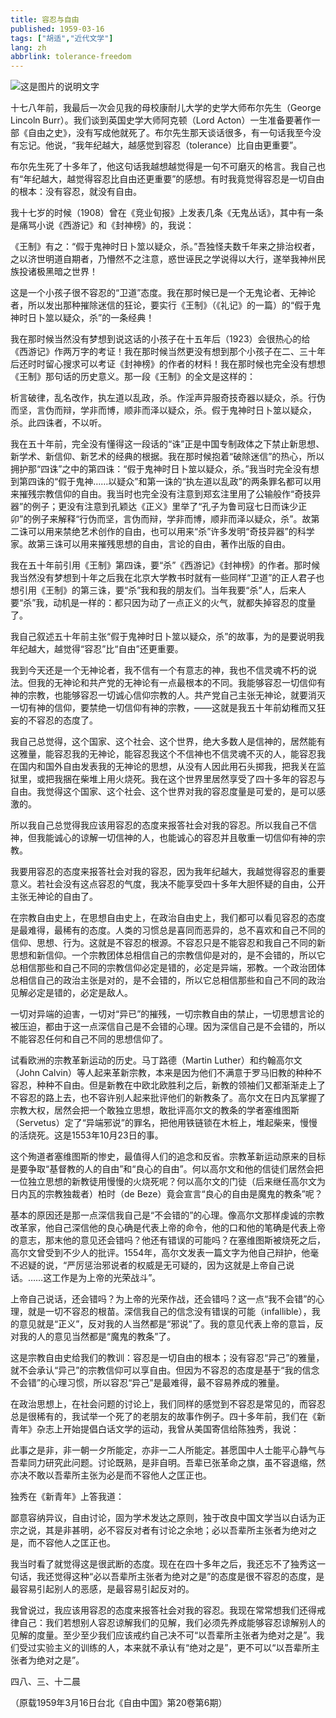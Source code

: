 ```yaml
---
title: 容忍与自由
published: 1959-03-16
tags: ["胡适","近代文学"]
lang: zh
abbrlink: tolerance-freedom
---
```

![这是图片的说明文字](https://image.radishzz.cc/picsmaller/02.webp)

十七八年前，我最后一次会见我的母校康耐儿大学的史学大师布尔先生（George Lincoln Burr）。我们谈到英国史学大师阿克顿（Lord Acton）一生准备要著作一部《自由之史》，没有写成他就死了。布尔先生那天谈话很多，有一句话我至今没有忘记。他说，“我年纪越大，越感觉到容忍（tolerance）比自由更重要”。

布尔先生死了十多年了，他这句话我越想越觉得是一句不可磨灭的格言。我自己也有“年纪越大，越觉得容忍比自由还更重要”的感想。有时我竟觉得容忍是一切自由的根本：没有容忍，就没有自由。

我十七岁的时候（1908）曾在《竞业旬报》上发表几条《无鬼丛话》，其中有一条是痛骂小说《西游记》和《封神榜》的，我说：

《王制》有之：“假于鬼神时日卜筮以疑众，杀。”吾独怪夫数千年来之排治权者，之以济世明道自期者，乃懵然不之注意，惑世诬民之学说得以大行，遂举我神州民族投诸极黑暗之世界！

这是一个小孩子很不容忍的“卫道”态度。我在那时候已是一个无鬼论者、无神论者，所以发出那种摧除迷信的狂论，要实行《王制》（《礼记》的一篇）的“假于鬼神时日卜筮以疑众，杀”的一条经典！

我在那时候当然没有梦想到说这话的小孩子在十五年后（1923）会很热心的给《西游记》作两万字的考证！我在那时候当然更没有想到那个小孩子在二、三十年后还时时留心搜求可以考证《封神榜》的作者的材料！我在那时候也完全没有想想《王制》那句话的历史意义。那一段《王制》的全文是这样的：

析言破律，乱名改作，执左道以乱政，杀。作淫声异服奇技奇器以疑众，杀。行伪而坚，言伪而辩，学非而博，顺非而泽以疑众，杀。假于鬼神时日卜筮以疑众，杀。此四诛者，不以听。

我在五十年前，完全没有懂得这一段话的“诛”正是中国专制政体之下禁止新思想、新学术、新信仰、新艺术的经典的根据。我在那时候抱着“破除迷信”的热心，所以拥护那“四诛”之中的第四诛：“假于鬼神时日卜筮以疑众，杀。”我当时完全没有想到第四诛的“假于鬼神……以疑众”和第一诛的“执左道以乱政”的两条罪名都可以用来摧残宗教信仰的自由。我当时也完全没有注意到郑玄注里用了公输般作“奇技异器”的例子；更没有注意到孔颖达《正义》里举了“孔子为鲁司寇七日而诛少正卯”的例子来解释“行伪而坚，言伪而辩，学非而博，顺非而泽以疑众，杀”。故第二诛可以用来禁绝艺术创作的自由，也可以用来“杀”许多发明“奇技异器”的科学家。故第三诛可以用来摧残思想的自由，言论的自由，著作出版的自由。

我在五十年前引用《王制》第四诛，要“杀”《西游记》《封神榜》的作者。那时候我当然没有梦想到十年之后我在北京大学教书时就有一些同样“卫道”的正人君子也想引用《王制》的第三诛，要“杀”我和我的朋友们。当年我要“杀”人，后来人要“杀”我，动机是一样的：都只因为动了一点正义的火气，就都失掉容忍的度量了。

我自己叙述五十年前主张“假于鬼神时日卜筮以疑众，杀”的故事，为的是要说明我年纪越大，越觉得“容忍”比“自由”还更重要。

我到今天还是一个无神论者，我不信有一个有意志的神，我也不信灵魂不朽的说法。但我的无神论和共产党的无神论有一点最根本的不同。我能够容忍一切信仰有神的宗教，也能够容忍一切诚心信仰宗教的人。共产党自己主张无神论，就要消灭一切有神的信仰，要禁绝一切信仰有神的宗教，——这就是我五十年前幼稚而又狂妄的不容忍的态度了。

我自己总觉得，这个国家、这个社会、这个世界，绝大多数人是信神的，居然能有这雅量，能容忍我的无神论，能容忍我这个不信神也不信灵魂不灭的人，能容忍我在国内和国外自由发表我的无神论的思想，从没有人因此用石头掷我，把我关在监狱里，或把我捆在柴堆上用火烧死。我在这个世界里居然享受了四十多年的容忍与自由。我觉得这个国家、这个社会、这个世界对我的容忍度量是可爱的，是可以感激的。

所以我自己总觉得我应该用容忍的态度来报答社会对我的容忍。所以我自己不信神，但我能诚心的谅解一切信神的人，也能诚心的容忍并且敬重一切信仰有神的宗教。

我要用容忍的态度来报答社会对我的容忍，因为我年纪越大，我越觉得容忍的重要意义。若社会没有这点容忍的气度，我决不能享受四十多年大胆怀疑的自由，公开主张无神论的自由了。

在宗教自由史上，在思想自由史上，在政治自由史上，我们都可以看见容忍的态度是最难得，最稀有的态度。人类的习惯总是喜同而恶异的，总不喜欢和自己不同的信仰、思想、行为。这就是不容忍的根源。不容忍只是不能容忍和我自己不同的新思想和新信仰。一个宗教团体总相信自己的宗教信仰是对的，是不会错的，所以它总相信那些和自己不同的宗教信仰必定是错的，必定是异端，邪教。一个政治团体总相信自己的政治主张是对的，是不会错的，所以它总相信那些和自己不同的政治见解必定是错的，必定是敌人。

一切对异端的迫害，一切对“异已”的摧残，一切宗教自由的禁止，一切思想言论的被压迫，都由于这一点深信自己是不会错的心理。因为深信自己是不会错的，所以不能容忍任何和自己不同的思想信仰了。

试看欧洲的宗教革新运动的历史。马丁路德（Martin Luther）和约翰高尔文（John Calvin）等人起来革新宗教，本来是因为他们不满意于罗马旧教的种种不容忍，种种不自由。但是新教在中欧北欧胜利之后，新教的领袖们又都渐渐走上了不容忍的路上去，也不容许别人起来批评他们的新教条了。高尔文在日内瓦掌握了宗教大权，居然会把一个敢独立思想，敢批评高尔文的教条的学者塞维图斯（Servetus）定了“异端邪说”的罪名，把他用铁链锁在木桩上，堆起柴来，慢慢的活烧死。这是1553年10月23日的事。

这个殉道者塞维图斯的惨史，最值得人们的追念和反省。宗教革新运动原来的目标是要争取“基督教的人的自由”和“良心的自由”。何以高尔文和他的信徒们居然会把一位独立思想的新教徒用慢慢的火烧死呢？何以高尔文的门徒（后来继任高尔文为日内瓦的宗教独裁者）柏时（de Beze）竟会宣言“良心的自由是魔鬼的教条”呢？

基本的原因还是那一点深信我自己是“不会错的”的心理。像高尔文那样虔诚的宗教改革家，他自己深信他的良心确是代表上帝的命令，他的口和他的笔确是代表上帝的意志，那末他的意见还会错吗？他还有错误的可能吗？在塞维图斯被烧死之后，高尔文曾受到不少人的批评。1554年，高尔文发表一篇文字为他自己辩护，他毫不迟疑的说，“严厉惩治邪说者的权威是无可疑的，因为这就是上帝自己说话。……这工作是为上帝的光荣战斗”。

上帝自己说话，还会错吗？为上帝的光荣作战，还会错吗？这一点“我不会错”的心理，就是一切不容忍的根苗。深信我自己的信念没有错误的可能（infallible），我的意见就是“正义”，反对我的人当然都是“邪说”了。我的意见代表上帝的意旨，反对我的人的意见当然都是“魔鬼的教条”了。

这是宗教自由史给我们的教训：容忍是一切自由的根本；没有容忍“异己”的雅量，就不会承认“异己”的宗教信仰可以享自由。但因为不容忍的态度是基于“我的信念不会错”的心理习惯，所以容忍“异己”是最难得，最不容易养成的雅量。

在政治思想上，在社会问题的讨论上，我们同样的感觉到不容忍是常见的，而容忍总是很稀有的，我试举一个死了的老朋友的故事作例子。四十多年前，我们在《新青年》杂志上开始提倡白话文学的运动，我曾从美国寄信给陈独秀，我说：

此事之是非，非一朝一夕所能定，亦非一二人所能定。甚愿国中人士能平心静气与吾辈同力研究此问题。讨论既熟，是非自明。吾辈已张革命之旗，虽不容退缩，然亦决不敢以吾辈所主张为必是而不容他人之匡正也。

独秀在《新青年》上答我道：

鄙意容纳异议，自由讨论，固为学术发达之原则，独于改良中国文学当以白话为正宗之说，其是非甚明，必不容反对者有讨论之余地；必以吾辈所主张者为绝对之是，而不容他人之匡正也。

我当时看了就觉得这是很武断的态度。现在在四十多年之后，我还忘不了独秀这一句话，我还觉得这种“必以吾辈所主张者为绝对之是”的态度是很不容忍的态度，是最容易引起别人的恶感，是最容易引起反对的。

我曾说过，我应该用容忍的态度来报答社会对我的容忍。我现在常常想我们还得戒律自己：我们若想别人容忍谅解我们的见解，我们必须先养成能够容忍谅解别人的见解的度量。至少至少我们应该戒约自己决不可“以吾辈所主张者为绝对之是”。我们受过实验主义的训练的人，本来就不承认有“绝对之是”，更不可以“以吾辈所主张者为绝对之是”。

四八、三、十二晨

（原载1959年3月16日台北《自由中国》第20卷第6期）
